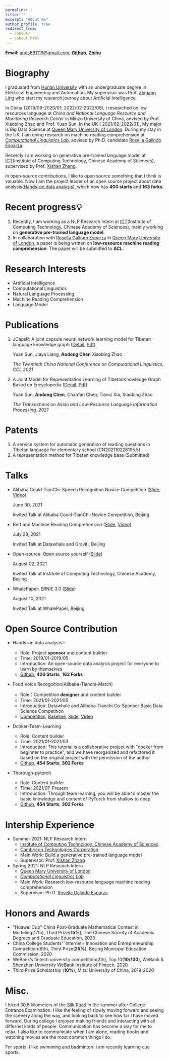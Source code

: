 ```yaml
---
permalink: /
title: ""
excerpt: "About me"
author_profile: true
redirect_from: 
  - /about/
  - /about.html
---
```

**Email:** ands691119@gmail.com, [**Github**](https://github.com/andongBlue), [**Zhihu**](https://www.zhihu.com/people/wang-ya-fei-48)

# Biography 

I graduated from [Hunan University](http://www-en.hnu.edu.cn/) with an undergraduate degree in Electrical Engineering and Automation. My supervisor was Prof. [Zhigang Ling](http://eeit.hnu.edu.cn/info/1307/4568.htm) who start my research journey about Artificial Intelligence.

In China (2019/09-2020/01; 2022/02-2022/06), I researched on low resources language at *China and National Language Resource and Monitoring Research Center* in Minzu University of China, advised by  Prof. Xiaobing Zhao and  Prof. Yuan Sun. In the UK ( 2021/02-2022/01), My major is Big Data Science at [Queen Mary University of London](https://www.qmul.ac.uk/). During my stay in the UK, I am doing research on machine reading comprehension at [*Computational Linguistics Lab*](http://compling.eecs.qmul.ac.uk/), advised by Ph.D. candidate [Rosella Galindo Esparza](https://scholar.google.com/citations?user=oxqjNj8AAAAJ&hl=en).

Recently I am working on generative pre-trained language model at [ICT](http://english.ict.cas.cn/)(Institute of Computing Technology, Chinese Academy of Sciences), supervised by Prof. [Xishan Zhang](http://people.ucas.edu.cn/~zhangxishan?language=en). 

In open-source contributions, I like to open source something that I think is valuable. Now I am the project leader of an open source project about data analysis([Hands-on data analysis](https://github.com/datawhalechina/hands-on-data-analysis)), which now has **400 starts** and **163 forks**.

# Recent progress💡

1. Recently, I am working as a NLP Research Intern  at [ICT](http://english.ict.cas.cn/)(Institute of Computing Technology, Chinese Academy of Sciences), mainly working on **generative pre-trained language model**.
2. In collaboration with [Rosella Galindo Esparza](https://scholar.google.com/citations?user=oxqjNj8AAAAJ&hl=en) in [Queen Mary University of London](http://compling.eecs.qmul.ac.uk/), a paper is being written on **low-resource machine reading comprehension**. The paper will be submitted to **ACL**.

# Research Interests
- Artificial Intelligence
- Computational Linguistics
- Natural Language Processing
- Machine Reading Comprehension
- Language Model

# Publications
1. JCapsR: A joint capsule neural network learning model for Tibetan language knowledge graph ([Detail](https://andongblue.github.io/chenandong.github.io//publication/2010-10-01-paper-title-number-1), [Pdf](https://github.com/andongBlue/chenandong.github.io/blob/master/files/JCapsR.pdf))

    Yuan Sun, Jiaya Liang, **Andong Chen** Xiaobing Zhao

    *The Twentieth China National Conference on Computational Linguistics, CCL 2021* 


2. A Joint Model for Representation Learning of TibetanKnowledge Graph Based on Encyclopedia ([Detail](https://andongblue.github.io/chenandong.github.io//publication/2015-10-01-paper-title-number-2), [Pdf](https://dl.acm.org/doi/abs/10.1145/3447248))

    Yuan Sun, **Andong Chen**, Chaofan Chen, Tianci Xia, Xiaobing Zhao

    *The Transactions on Asian and Low-Resource Language Information Processing, 2021*


# Patents 
1. A service system for automatic generation of reading questions in Tibetan language for elementary school (CN202110228195.5)
2. A representation method for Tibetan knowledge base (Submitted)

# Talks

- Alibaba Could-TianChi: Speech Recognition Novice Competition ([Slide](https://docs.google.com/presentation/d/1-U_QbUO_WDIXtvCo45PnDCRsJa0A3_Ur/edit#slide=id.p31), [Video](https://www.bilibili.com/video/BV1Uq4y1E7Di?p=1))

   June 30, 2021

  Invited Talk at Alibaba Could-TianChi-Novice Competition, Beijing

- Bert and Machine Reading Comprehension ([Slide](https://docs.google.com/presentation/d/1-XsWOw74WX5GOpp9FYv3WieMbH2ZzKCe/edit#slide=id.p1), [Video](https://www.bilibili.com/video/BV1ww411R7D7))

   July 28, 2021

  Invited Talk at Datawhale and Graviti, Beijing

- Open-source: Open source yourself ([Slide](https://docs.google.com/presentation/d/1slOX0JeNf1la_Zw6jF1nXUteH0OFKMmf/edit#slide=id.p1))

   August 02, 2021

  Invited Talk at Institute of Computing Technology, Chinese Academy, Beijing

- WhalePaper: ERNIE 3.0 ([Slide](https://docs.google.com/presentation/d/1eIdTpL9w5-fLGqPDX5ZqX1ErCLYI9hHp/edit))

   August 10, 2021

  Invited Talk at WhalePaper, Beijing

# Open Source Contribution

* Hands-on data analysis✨
  * Role: Project **sponsor** and content builder
  * Time: 2019/01-2019/05
  * Introduction: An open-source data analysis project for everyone to learn by themselves
  * [Github](https://github.com/datawhalechina/hands-on-data-analysis), **400 Starts**, **163 Forks**
* Food Voice Recognition(Alibaba-Tianchi-Match)
  * Role：Competition **designer** and content builder
  * Time: 2021/01-2021/05
  * Introduction: Datawhale and Alibaba-Tianchi Co-Sponsor Basic Data Science Competition
  * [Competition](https://tianchi.aliyun.com/competition/entrance/531887/information), [Baseline](https://github.com/datawhalechina/team-learning-nlp/tree/d897fca06531e60e5e4402d6198020241e43e00b/FoodVoiceRecognition), [Slide](https://docs.google.com/presentation/d/1-U_QbUO_WDIXtvCo45PnDCRsJa0A3_Ur/edit), [Video](https://www.bilibili.com/video/BV1Uq4y1E7Di?p=1)

* Dcoker-Team-Learning 
  * Role: Content builder
  * Time: 2021/01-2021/03
  * Introduction: This tutorial is a collaborative project with "docker from beginner to practice", and we have reorganized and refactored it based on the original project with the permission of the author
  * [Github](https://github.com/datawhalechina/team-learning-program/tree/518aa9c8d5abb0d344583347f58336da68fe5b8d/Docker), **454 Starts**,  **302 Forks**

* Thorough-pytorch 
  * Role: Content builder
  * Time: 2021/07-Present
  * Introduction: Through team learning, you will be able to master the basic knowledge and content of PyTorch from shallow to deep
  * [Github](https://github.com/datawhalechina/thorough-pytorch/tree/f5f450e1f276aaeae202659f007065a927ce6ee3), **454 Starts**, **302 Forks**

# Intership Experience
* Summer 2021: NLP Research Intern
  * [Institute of Computing Technology, Chinese Academy of Sciences](http://english.ict.cas.cn/)
  * [Cambricon Technologies Corporation](https://www.cambricon.com/)
  * Main Work: Build a generative pre-trained language model
  * Supervisor: Prof. [Xishan Zhang](http://people.ucas.edu.cn/~zhangxishan?language=en)
* Spring 2021: NLP Research Intern
  * [Queen Mary University of London](https://www.qmul.ac.uk/)
  * [*Computational Linguistics Lab*](http://compling.eecs.qmul.ac.uk/)
  * Main Work: Research low-resource language machine reading comprehension
  * Supervisor: Ph.D. [Rosella Galindo Esparza](https://scholar.google.com/citations?user=oxqjNj8AAAAJ&hl=en)
  

# Honors and Awards

- "Huawei Cup" China Post-Graduate Mathematical Contest in Modeling(17th), Third Prize(**15%**), The Chinese Society of Academic Degrees and Graduate Education, 2020
- China College Students' 'Internet+'Innovation and Entrepreneurship Competition(6th), Third Prize(**25%**), Beijing Municipal Education Commission, 2020
- WeBank’s fintech university competition(2th), Top 10(**10/100**), WeBank & Shenzhen University WeBank Institute of Fintech, 2020
- Third Prize Scholarship (**10%**), Mizu University of China, 2019-2020

# Misc.
I hiked 30.8 kilometers of the [Silk Road](https://en.wikipedia.org/wiki/Silk_Road) in the summer after College Entrance Examination. I like the feeling of slowly moving forward and seeing the scenery along the way, and looking back to see how far I have moved forward. During college I enjoyed making friends and interacting with all differnet kinds of people. Communication has become a way for me to relax. I also like to communicate when I am alone, reading books and watching movies are the most common things I do.

For sports, I like swimming and badminton. I am recently learning cue sports.


